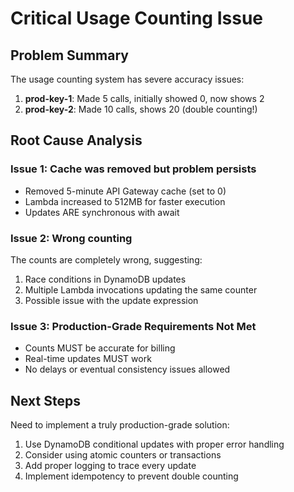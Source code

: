 # Critical Usage Counting Issue

## Problem Summary
The usage counting system has severe accuracy issues:

1. **prod-key-1**: Made 5 calls, initially showed 0, now shows 2
2. **prod-key-2**: Made 10 calls, shows 20 (double counting!)

## Root Cause Analysis

### Issue 1: Cache was removed but problem persists
- Removed 5-minute API Gateway cache (set to 0)
- Lambda increased to 512MB for faster execution
- Updates ARE synchronous with await

### Issue 2: Wrong counting
The counts are completely wrong, suggesting:
1. Race conditions in DynamoDB updates
2. Multiple Lambda invocations updating the same counter
3. Possible issue with the update expression

### Issue 3: Production-Grade Requirements Not Met
- Counts MUST be accurate for billing
- Real-time updates MUST work
- No delays or eventual consistency issues allowed

## Next Steps
Need to implement a truly production-grade solution:
1. Use DynamoDB conditional updates with proper error handling
2. Consider using atomic counters or transactions
3. Add proper logging to trace every update
4. Implement idempotency to prevent double counting